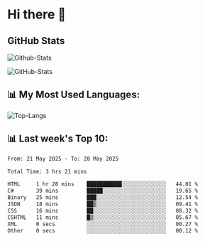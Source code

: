# Hi there 👋

## GitHub Stats
![Github-Stats](https://github-readme-stats-sigma-five.vercel.app/api?username=ltorson&show_icons=true&theme=radical&count_private=true&show=reviews,discussions_started,discussions_answered,prs_merged,prs_merged_percentage)

![GitHub-Stats](https://github-readme-stats.vercel.app/api/wakatime?username=LeeTorson&theme=synthwave&size_weight=0.5&count_weight=0.5&title_color=36F9F6&langs_count=10&count_private=true)

## 📊 My Most Used Languages:
![Top-Langs](https://github-readme-stats-sigma-five.vercel.app/api/top-langs/?username=LTorson&layout=compact&langs_count=10)


## 📊 Last week's Top 10:
<!--START_SECTION:waka-->

```txt
From: 21 May 2025 - To: 28 May 2025

Total Time: 3 hrs 21 mins

HTML     1 hr 28 mins    ███████████░░░░░░░░░░░░░░   44.01 %
C#       39 mins         █████░░░░░░░░░░░░░░░░░░░░   19.65 %
Binary   25 mins         ███░░░░░░░░░░░░░░░░░░░░░░   12.54 %
JSON     18 mins         ██▒░░░░░░░░░░░░░░░░░░░░░░   09.41 %
CSS      16 mins         ██░░░░░░░░░░░░░░░░░░░░░░░   08.32 %
CSHTML   11 mins         █▒░░░░░░░░░░░░░░░░░░░░░░░   05.67 %
XML      0 secs          ░░░░░░░░░░░░░░░░░░░░░░░░░   00.27 %
Other    0 secs          ░░░░░░░░░░░░░░░░░░░░░░░░░   00.12 %
```

<!--END_SECTION:waka-->

